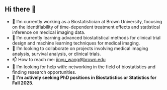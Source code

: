 ## Hi there 👋
- 🔭 I’m currently working as a Biostatistician at Brown University, focusing on the identifiability of time-dependent treatment effects and statistical inference on medical imaging data.
- 🌱 I’m currently learning advanced biostatistical methods for clinical trial design and machine learning techniques for medical imaging.
- 👯 I’m looking to collaborate on projects involving medical imaging analysis, survival analysis, or clinical trials.
- 📫 How to reach me: jinyu_wang@brown.edu
- 🤔 I’m looking for help with: networking in the field of biostatistics and finding research opportunities.
- 🚀 **I'm actively seeking PhD positions in Biostatistics or Statistics for Fall 2025**.
<!--
**JinyuWang123/JinyuWang123** is a ✨ _special_ ✨ repository because its `README.md` (this file) appears on your GitHub profile.

Here are some ideas to get you started:

- 🔭 I’m currently working on ...
- 🌱 I’m currently learning ...
- 👯 I’m looking to collaborate on ...
- 🤔 I’m looking for help with ...
- 💬 Ask me about ...
- 📫 How to reach me: ...
- 😄 Pronouns: ...
- ⚡ Fun fact: ...
-->
